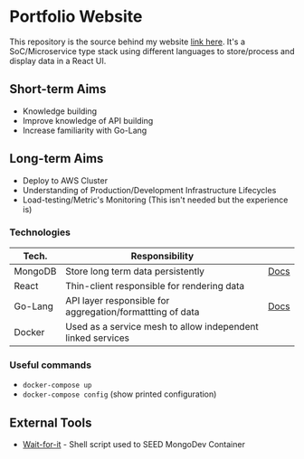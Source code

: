 # Portfolio Website
This repository is the source behind my website [link here](https://www.test.test). It's a SoC/Microservice type stack
using different languages to store/process and display data in a React UI.

## Short-term Aims
* Knowledge building
* Improve knowledge of API building
* Increase familiarity with Go-Lang


## Long-term Aims
* Deploy to AWS Cluster
* Understanding of Production/Development Infrastructure Lifecycles
* Load-testing/Metric's Monitoring (This isn't needed but the experience is)

### Technologies

| Tech.         | Responsibility                                                       |                      |
|---------------|----------------------------------------------------------------------|----------------------|
| MongoDB       | Store long term data persistently                                    | [Docs](docs/MONGO.md)|
| React         | Thin-client responsible for rendering data                           |                      |
| Go-Lang       | API layer responsible for aggregation/formattting of data            | [Docs](docs/GO.md)   |
| Docker        | Used as a service mesh to allow independent linked services          |                      |


### Useful commands
* `docker-compose up`
* `docker-compose config` (show printed configuration)


## External Tools
* [Wait-for-it](https://github.com/vishnubob/wait-for-it) - Shell script used to SEED MongoDev Container